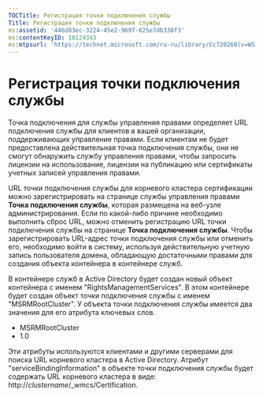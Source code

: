 ```yaml
---
TOCTitle: Регистрация точки подключения службы
Title: Регистрация точки подключения службы
ms:assetid: '446d83ec-3224-45e2-9697-625e7db338f3'
ms:contentKeyID: 18124343
ms:mtpsurl: 'https://technet.microsoft.com/ru-ru/library/Cc720260(v=WS.10)'
---
```


Регистрация точки подключения службы
====================================

Точка подключения для службы управления правами определяет URL подключения службы для клиентов в вашей организации, поддерживающих управление правами. Если клиентам не будет предоставлена действительная точка подключения службы, они не смогут обнаружить службу управления правами, чтобы запросить лицензии на использование, лицензии на публикацию или сертификаты учетных записей управления правами.

URL точки подключения службы для корневого кластера сертификации можно зарегистрировать на странице службы управления правами **Точка подключения службы**, которая размещена на веб-узле администрирования. Если по какой-либо причине необходимо выполнить сброс URL, можно отменить регистрацию URL точки подключения службы на странице **Точка подключения службы**. Чтобы зарегистрировать URL-адрес точки подключения службы или отменить его, необходимо войти в систему, используя действительную учетную запись пользователя домена, обладающую достаточными правами для создания объекта контейнера в контейнере служб.

В контейнере служб в Active Directory будет создан новый объект контейнера с именем "RightsManagementServices". В этом контейнере будет создан объект точки подключения службы с именем "MSRMRootCluster". У объекта точки подключения службы имеется два значения для его атрибута ключевых слов.

-   MSRMRootCluster
-   1.0

Эти атрибуты используются клиентами и другими серверами для поиска URL корневого кластера в Active Directory. Атрибут "serviceBindingInformation" в объекте точки подключения службы будет содержать URL корневого кластера в виде: http://*clustername*/\_wmcs/Certification.
